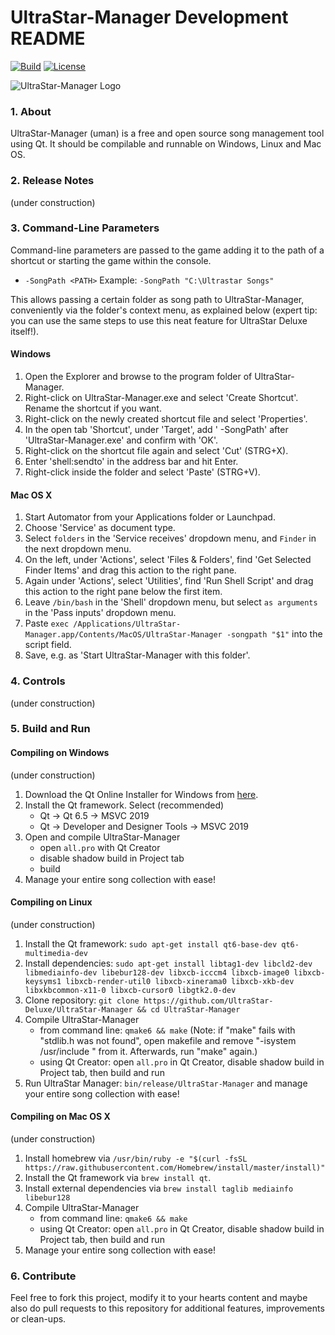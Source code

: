 # UltraStar-Manager Development README

[![Build](https://github.com/UltraStar-Deluxe/UltraStar-Manager/actions/workflows/main.yml/badge.svg)](https://github.com/UltraStar-Deluxe/UltraStar-Manager/actions/workflows/main.yml)
[![License](https://img.shields.io/badge/license-GPLv2-blue.svg)](LICENSE)

![UltraStar-Manager Logo](https://github.com/UltraStar-Deluxe/UltraStar-Manager/blob/master/src/resources/UltraStar-Manager128.png)


### 1. About
UltraStar-Manager (uman) is a free and open source song management tool using Qt. It should be compilable and runnable on Windows, Linux and Mac OS.

### 2. Release Notes
(under construction)

### 3. Command-Line Parameters
Command-line parameters are passed to the game adding it to the path of a shortcut or starting the game within the console.

- `-SongPath <PATH>`
  Example: `-SongPath "C:\Ultrastar Songs"`
    
This allows passing a certain folder as song path to UltraStar-Manager, conveniently via the folder's context menu, as explained below (expert tip: you can use the same steps to use this neat feature for UltraStar Deluxe itself!).
#### Windows

1. Open the Explorer and browse to the program folder of UltraStar-Manager.
2. Right-click on UltraStar-Manager.exe and select 'Create Shortcut'. Rename the shortcut if you want.
3. Right-click on the newly created shortcut file and select 'Properties'.
4. In the open tab 'Shortcut', under 'Target', add ' -SongPath' after 'UltraStar-Manager.exe' and confirm with 'OK'.
5. Right-click on the shortcut file again and select 'Cut' (STRG+X).
6. Enter 'shell:sendto' in the address bar and hit Enter.
7. Right-click inside the folder and select 'Paste' (STRG+V).

#### Mac OS X

1. Start Automator from your Applications folder or Launchpad.
2. Choose 'Service' as document type.
3. Select `folders` in the 'Service receives' dropdown menu, and `Finder` in the next dropdown menu.
4. On the left, under 'Actions', select 'Files & Folders', find 'Get Selected Finder Items' and drag this action to the right pane.
5. Again under 'Actions', select 'Utilities', find 'Run Shell Script' and drag this action to the right pane below the first item.
6. Leave `/bin/bash` in the 'Shell' dropdown menu, but select `as arguments` in the 'Pass inputs' dropdown menu.
7. Paste `exec /Applications/UltraStar-Manager.app/Contents/MacOS/UltraStar-Manager -songpath "$1"` into the script field.
8. Save, e.g. as 'Start UltraStar-Manager with this folder'.

### 4. Controls
(under construction)

### 5. Build and Run
#### Compiling on Windows
(under construction)

1. Download the Qt Online Installer for Windows from [here](http://download.qt.io/official_releases/online_installers/qt-unified-windows-x86-online.exe).
2. Install the Qt framework. 
   Select (recommended)
   * Qt -> Qt 6.5 -> MSVC 2019
   * Qt -> Developer and Designer Tools -> MSVC 2019
3. Open and compile UltraStar-Manager
   * open `all.pro` with Qt Creator
   * disable shadow build in Project tab
   * build
4. Manage your entire song collection with ease!

#### Compiling on Linux
(under construction)

1. Install the Qt framework: `sudo apt-get install qt6-base-dev qt6-multimedia-dev`
2. Install dependencies: `sudo apt-get install libtag1-dev libcld2-dev libmediainfo-dev libebur128-dev libxcb-icccm4 libxcb-image0 libxcb-keysyms1 libxcb-render-util0 libxcb-xinerama0 libxcb-xkb-dev libxkbcommon-x11-0 libxcb-cursor0 libgtk2.0-dev`
3. Clone repository: `git clone https://github.com/UltraStar-Deluxe/UltraStar-Manager && cd UltraStar-Manager`
4. Compile UltraStar-Manager
   * from command line: `qmake6 && make` (Note: if "make" fails with "stdlib.h was not found", open makefile and remove "-isystem /usr/include " from it. Afterwards, run "make" again.)
   * using Qt Creator: open `all.pro` in Qt Creator, disable shadow build in Project tab, then build and run
5. Run UltraStar Manager: `bin/release/UltraStar-Manager` and manage your entire song collection with ease!

#### Compiling on Mac OS X
(under construction)

1. Install homebrew via `/usr/bin/ruby -e "$(curl -fsSL https://raw.githubusercontent.com/Homebrew/install/master/install)"`
2. Install the Qt framework via `brew install qt`.
3. Install external dependencies via `brew install taglib mediainfo libebur128`
4. Compile UltraStar-Manager
   * from command line: `qmake6 && make`
   * using Qt Creator: open `all.pro` in Qt Creator, disable shadow build in Project tab, then build and run
5. Manage your entire song collection with ease!

### 6. Contribute
Feel free to fork this project, modify it to your hearts content and maybe also do pull requests to this repository for additional features, improvements or clean-ups.
